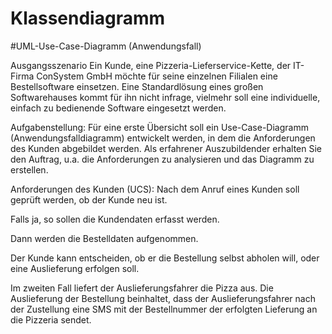 # Klassendiagramm
#UML-Use-Case-Diagramm (Anwendungsfall)

Ausgangsszenario
Ein Kunde, eine Pizzeria-Lieferservice-Kette, der IT-Firma ConSystem GmbH möchte für seine einzelnen Filialen eine Bestellsoftware einsetzen. Eine Standardlösung eines großen Softwarehauses kommt für ihn nicht infrage, vielmehr soll eine individuelle, einfach zu bedienende Software eingesetzt werden.

Aufgabenstellung:
Für eine erste Übersicht soll ein Use-Case-Diagramm (Anwendungsfalldiagramm) entwickelt werden, in dem die Anforderungen des Kunden abgebildet werden. Als erfahrener Auszubildender erhalten Sie den Auftrag, u.a. die Anforderungen zu analysieren und das Diagramm zu erstellen.

Anforderungen des Kunden (UCS):
Nach dem Anruf eines Kunden soll geprüft werden, ob der Kunde neu ist.

Falls ja, so sollen die Kunden­daten erfasst werden.

Dann werden die Bestelldaten aufgenommen.

Der Kunde kann entscheiden, ob er die Bestellung selbst abholen will, oder eine Auslieferung erfolgen soll.

Im zweiten Fall liefert der Aus­lieferungsfahrer die Pizza aus. Die Auslieferung der Bestellung beinhaltet, dass der Auslieferungsfahrer nach der Zustellung eine SMS mit der Bestellnummer der erfolgten Lieferung an die Pizzeria sendet.